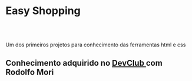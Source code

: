 <h1> Easy Shopping </h1>
<br>
<br>
<p> Um dos primeiros projetos para conhecimento das ferramentas html e css </>
<h2>Conhecimento adquirido no <a href="https://plataforma.devclub.com.br/area/vitrine">DevClub </a> com Rodolfo Mori</h2>
